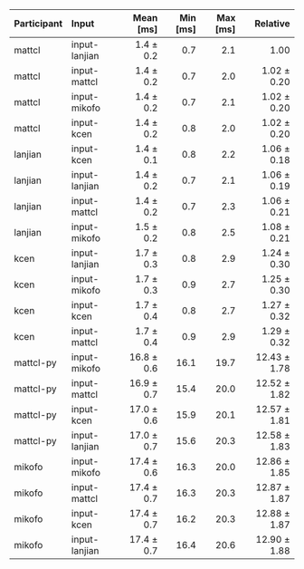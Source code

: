 | Participant | Input | Mean [ms] | Min [ms] | Max [ms] | Relative |
|:---|:---|---:|---:|---:|---:|
| mattcl | input-lanjian | 1.4 ± 0.2 | 0.7 | 2.1 | 1.00 |
| mattcl | input-mattcl | 1.4 ± 0.2 | 0.7 | 2.0 | 1.02 ± 0.20 |
| mattcl | input-mikofo | 1.4 ± 0.2 | 0.7 | 2.1 | 1.02 ± 0.20 |
| mattcl | input-kcen | 1.4 ± 0.2 | 0.8 | 2.0 | 1.02 ± 0.20 |
| lanjian | input-kcen | 1.4 ± 0.1 | 0.8 | 2.2 | 1.06 ± 0.18 |
| lanjian | input-lanjian | 1.4 ± 0.2 | 0.7 | 2.1 | 1.06 ± 0.19 |
| lanjian | input-mattcl | 1.4 ± 0.2 | 0.7 | 2.3 | 1.06 ± 0.21 |
| lanjian | input-mikofo | 1.5 ± 0.2 | 0.8 | 2.5 | 1.08 ± 0.21 |
| kcen | input-lanjian | 1.7 ± 0.3 | 0.8 | 2.9 | 1.24 ± 0.30 |
| kcen | input-mikofo | 1.7 ± 0.3 | 0.9 | 2.7 | 1.25 ± 0.30 |
| kcen | input-kcen | 1.7 ± 0.4 | 0.8 | 2.7 | 1.27 ± 0.32 |
| kcen | input-mattcl | 1.7 ± 0.4 | 0.9 | 2.9 | 1.29 ± 0.32 |
| mattcl-py | input-mikofo | 16.8 ± 0.6 | 16.1 | 19.7 | 12.43 ± 1.78 |
| mattcl-py | input-mattcl | 16.9 ± 0.7 | 15.4 | 20.0 | 12.52 ± 1.82 |
| mattcl-py | input-kcen | 17.0 ± 0.6 | 15.9 | 20.1 | 12.57 ± 1.81 |
| mattcl-py | input-lanjian | 17.0 ± 0.7 | 15.6 | 20.3 | 12.58 ± 1.83 |
| mikofo | input-mikofo | 17.4 ± 0.6 | 16.3 | 20.0 | 12.86 ± 1.85 |
| mikofo | input-mattcl | 17.4 ± 0.7 | 16.3 | 20.3 | 12.87 ± 1.87 |
| mikofo | input-kcen | 17.4 ± 0.7 | 16.2 | 20.3 | 12.88 ± 1.87 |
| mikofo | input-lanjian | 17.4 ± 0.7 | 16.4 | 20.6 | 12.90 ± 1.88 |
